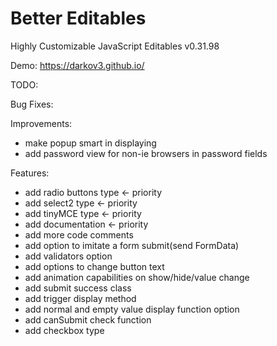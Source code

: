 # Better Editables
Highly Customizable JavaScript Editables v0.31.98

Demo:
https://darkov3.github.io/


TODO:

Bug Fixes:

Improvements:
- make popup smart in displaying
- add password view for non-ie browsers in password fields

Features:
- add radio buttons type <- priority
- add select2 type <- priority
- add tinyMCE type <- priority
- add documentation <- priority
- add more code comments
- add option to imitate a form submit(send FormData)
- add validators option
- add options to change button text
- add animation capabilities on show/hide/value change
- add submit success class
- add trigger display method
- add normal and empty value display function option
- add canSubmit check function
- add checkbox type
